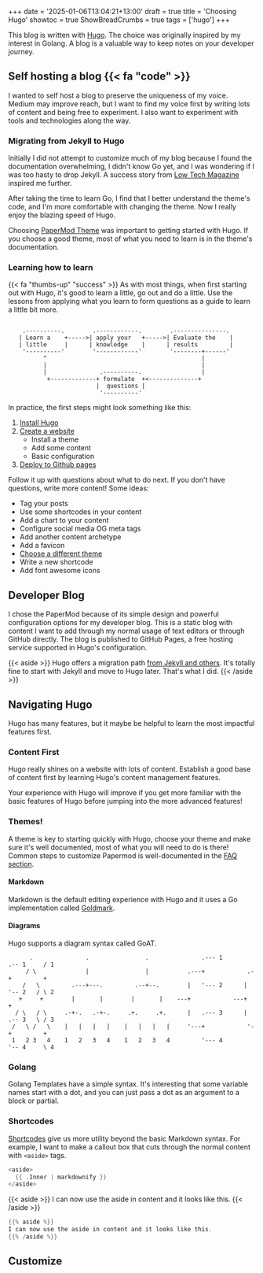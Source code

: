+++
date = '2025-01-06T13:04:21+13:00'
draft = true
title = 'Choosing Hugo'
showtoc = true
ShowBreadCrumbs = true
tags = ['hugo']
+++

This blog is written with [Hugo](https://gohugo.io/). The choice was originally inspired by my interest in Golang. A blog is a valuable way to keep notes on your developer journey.

<!--more-->

## Self hosting a blog {{< fa "code" >}}

I wanted to self host a blog to preserve the uniqueness of my voice. Medium may improve reach, but I want to find my voice first by writing lots of content and being free to experiment. I also want to experiment with tools and technologies along the way.

### Migrating from Jekyll to Hugo

Initially I did not attempt to customize much of my blog because I found the documentation overwhelming, I didn't know Go yet, and I was wondering if I was too hasty to drop Jekyll. A success story from [Low Tech Magazine](https://solar.lowtechmagazine.com/2023/06/rebuilding-a-solar-powered-website/) inspired me further. 

After taking the time to learn Go, I find that I better understand the theme's code, and I'm more comfortable with changing the theme. Now I really enjoy the blazing speed of Hugo.

Choosing [PaperMod Theme](https://adityatelange.github.io/hugo-PaperMod/) was important to getting started with Hugo. If you choose a good theme, most of what you need to learn is in the theme's documentation.

### Learning how to learn

{{< fa "thumbs-up" "success" >}} As with most things, when first starting out with Hugo, it's good to learn a little, go out and do a little. Use the lessons from applying what you learn to form questions as a guide to learn a little bit more.

```goat

    .----------.        .------------.        .---------------.
   | Learn a    +----->| apply your   +----->| Evaluate the    |
   | little     |      | knowledge    |      | results         |
    '----------'        '------------'        '--------+------'
          ^                                            |
          |                                            |
          |               .----------.                 |
           +-------------+ formulate  +<--------------+
                         |  questions |
                          '----------'
```

In practice, the first steps might look something like this:
1. [Install Hugo](https://gohugo.io/installation/)
2. [Create a website](https://gohugo.io/getting-started/quick-start/)
    - Install a theme
    - Add some content
    -  Basic configuration
3.  [Deploy to Github pages](https://gohugo.io/hosting-and-deployment/hosting-on-github/) 

Follow it up with questions about what to do next. If you don't have questions, write more content! Some ideas:
- Tag your posts
- Use some shortcodes in your content
- Add a chart to your content
- Configure social media OG meta tags
- Add another content archetype
- Add a favicon
- [Choose a different theme](https://themes.gohugo.io/)
- Write a new shortcode
- Add font awesome icons

## Developer Blog

I chose the PaperMod because of its simple design and powerful configuration options for my developer blog. This is a static blog with content I want to add through my normal usage of text editors or through GitHub directly. The blog is published to GitHub Pages, a free hosting service supported in Hugo's configuration. 

{{< aside >}}
Hugo offers a migration path [from Jekyll and others](https://gohugo.io/tools/migrations/). It's totally fine to start with Jekyll and move to Hugo later. That's what I did.
{{< /aside >}}

## Navigating Hugo

Hugo has many features, but it maybe be helpful to learn the most impactful features first.

### Content First
Hugo really shines on a website with lots of content. Establish a good base of content first by learning Hugo's content management features.

Your experience with Hugo will improve if you get more familiar with the basic features of Hugo before jumping into the more advanced features!

### Themes!

A theme is key to starting quickly with Hugo, choose your theme and make sure it's well documented, most of what you will need to do is there! Common steps to customize Papermod is well-documented in the [FAQ section](https://adityatelange.github.io/hugo-PaperMod/posts/papermod/papermod-faq/).

#### Markdown
Markdown is the default editing experience with Hugo and it uses a Go implementation called [Goldmark](https://github.com/yuin/goldmark/).

#### Diagrams
Hugo supports a diagram syntax called GoAT.
```goat
      .               .                .               .--- 1          .-- 1     / 1
     / \              |                |           .---+            .-+         +
    /   \         .---+---.         .--+--.        |   '--- 2      |   '-- 2   / \ 2
   +     +        |       |        |       |    ---+            ---+          +
  / \   / \     .-+-.   .-+-.     .+.     .+.      |   .--- 3      |   .-- 3   \ / 3
 /   \ /   \    |   |   |   |    |   |   |   |     '---+            '-+         +
 1   2 3   4    1   2   3   4    1   2   3   4         '--- 4          '-- 4     \ 4

```

### Golang

Golang Templates have a simple syntax. It's interesting that some variable names start with a dot, and you can just pass a dot as an argument to a block or partial.

### Shortcodes

[Shortcodes](https://github.com/yuin/goldmark/) give us more utility beyond the basic Markdown syntax. For example, I want to make a callout box that cuts through the normal content with `<aside>` tags.

```go
<aside>
  {{ .Inner | markdownify }}
</aside>
```

{{< aside >}}
I can now use the aside in content and it looks like this.
{{< /aside >}}

```go
{{% aside %}}
I can now use the aside in content and it looks like this.
{{% /aside %}}
```

## Customize

